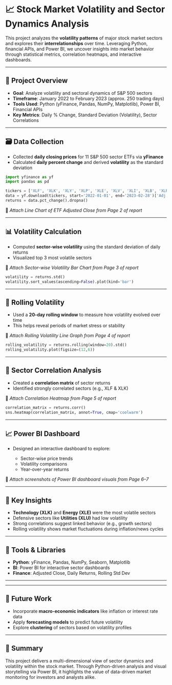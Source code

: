# 📈 Stock Market Volatility and Sector Dynamics Analysis

This project analyzes the **volatility patterns** of major stock market sectors and explores their **interrelationships** over time. Leveraging Python, financial APIs, and Power BI, we uncover insights into market behavior through statistical metrics, correlation heatmaps, and interactive dashboards.

---

## 📌 Project Overview

* **Goal**: Analyze volatility and sectoral dynamics of S\&P 500 sectors
* **Timeframe**: January 2022 to February 2023 (approx. 250 trading days)
* **Tools Used**: Python (yFinance, Pandas, NumPy, Matplotlib), Power BI, Financial APIs
* **Key Metrics**: Daily % Change, Standard Deviation (Volatility), Sector Correlations

---

## 🗃️ Data Collection

* Collected **daily closing prices** for 11 S\&P 500 sector ETFs via **yFinance**
* Calculated **daily percent change** and derived **volatility** as the standard deviation

```python
import yfinance as yf
import pandas as pd

tickers = ['XLF', 'XLK', 'XLY', 'XLP', 'XLE', 'XLV', 'XLI', 'XLB', 'XLRE', 'XLU', 'XLC']
data = yf.download(tickers, start='2022-01-01', end='2023-02-28')['Adj Close']
returns = data.pct_change().dropna()
```

📎 *Attach Line Chart of ETF Adjusted Close from Page 2 of report*

---

## 📊 Volatility Calculation

* Computed **sector-wise volatility** using the standard deviation of daily returns
* Visualized top 3 most volatile sectors

📎 *Attach Sector-wise Volatility Bar Chart from Page 3 of report*

```python
volatility = returns.std()
volatility.sort_values(ascending=False).plot(kind='bar')
```

---

## 🔄 Rolling Volatility

* Used a **20-day rolling window** to measure how volatility evolved over time
* This helps reveal periods of market stress or stability

📎 *Attach Rolling Volatility Line Graph from Page 4 of report*

```python
rolling_volatility = returns.rolling(window=20).std()
rolling_volatility.plot(figsize=(12,6))
```

---

## 🔗 Sector Correlation Analysis

* Created a **correlation matrix** of sector returns
* Identified strongly correlated sectors (e.g., XLF & XLK)

📎 *Attach Correlation Heatmap from Page 5 of report*

```python
correlation_matrix = returns.corr()
sns.heatmap(correlation_matrix, annot=True, cmap='coolwarm')
```

---

## 📈 Power BI Dashboard

* Designed an interactive dashboard to explore:

  * Sector-wise price trends
  * Volatility comparisons
  * Year-over-year returns

📎 *Attach screenshots of Power BI dashboard visuals from Page 6–7*

---

## 🧠 Key Insights

* **Technology (XLK)** and **Energy (XLE)** were the most volatile sectors
* Defensive sectors like **Utilities (XLU)** had low volatility
* Strong correlations suggest linked behavior (e.g., growth sectors)
* Rolling volatility shows market fluctuations during inflation/news cycles

---

## 🧰 Tools & Libraries

* **Python**: yFinance, Pandas, NumPy, Seaborn, Matplotlib
* **BI**: Power BI for interactive sector dashboards
* **Finance**: Adjusted Close, Daily Returns, Rolling Std Dev

---

---

## 🔮 Future Work

* Incorporate **macro-economic indicators** like inflation or interest rate data
* Apply **forecasting models** to predict future volatility
* Explore **clustering** of sectors based on volatility profiles

---

## 🧠 Summary

This project delivers a multi-dimensional view of sector dynamics and volatility within the stock market. Through Python-driven analysis and visual storytelling via Power BI, it highlights the value of data-driven market monitoring for investors and analysts alike.
